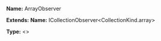 **Name:** ArrayObserver

**Extends:** **Name:** ICollectionObserver<CollectionKind.array>

**Type:** <>

